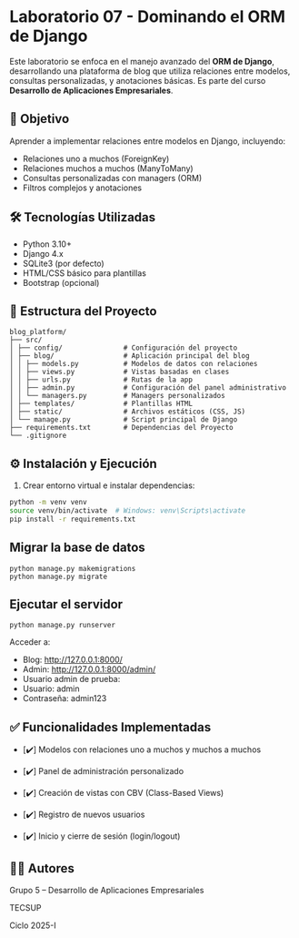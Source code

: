 # Laboratorio 07 - Dominando el ORM de Django

Este laboratorio se enfoca en el manejo avanzado del **ORM de Django**, desarrollando una plataforma de blog que utiliza relaciones entre modelos, consultas personalizadas, y anotaciones básicas. Es parte del curso **Desarrollo de Aplicaciones Empresariales**.

## 🎯 Objetivo

Aprender a implementar relaciones entre modelos en Django, incluyendo:

- Relaciones uno a muchos (ForeignKey)
- Relaciones muchos a muchos (ManyToMany)
- Consultas personalizadas con managers (ORM)
- Filtros complejos y anotaciones

  
## 🛠️ Tecnologías Utilizadas

- Python 3.10+  
- Django 4.x  
- SQLite3 (por defecto)  
- HTML/CSS básico para plantillas  
- Bootstrap (opcional)

## 📂 Estructura del Proyecto

```
blog_platform/
├── src/
│ ├── config/               # Configuración del proyecto
│ ├── blog/                 # Aplicación principal del blog
│ │ ├── models.py           # Modelos de datos con relaciones
│ │ ├── views.py            # Vistas basadas en clases
│ │ ├── urls.py             # Rutas de la app
│ │ ├── admin.py            # Configuración del panel administrativo
│ │ └── managers.py         # Managers personalizados
│ ├── templates/            # Plantillas HTML
│ ├── static/               # Archivos estáticos (CSS, JS)
│ └── manage.py             # Script principal de Django
├── requirements.txt        # Dependencias del Proyecto
└── .gitignore
```


## ⚙️ Instalación y Ejecución

1. Crear entorno virtual e instalar dependencias:

```bash
python -m venv venv
source venv/bin/activate  # Windows: venv\Scripts\activate
pip install -r requirements.txt
```


## Migrar la base de datos
```
python manage.py makemigrations
python manage.py migrate
```
## Ejecutar el servidor
```
python manage.py runserver
```

Acceder a:

- Blog: http://127.0.0.1:8000/
- Admin: http://127.0.0.1:8000/admin/
- Usuario admin de prueba:
- Usuario: admin
- Contraseña: admin123

## ✅ Funcionalidades Implementadas
- [✔️] Modelos con relaciones uno a muchos y muchos a muchos

- [✔️] Panel de administración personalizado

- [✔️] Creación de vistas con CBV (Class-Based Views)

- [✔️] Registro de nuevos usuarios

- [✔️] Inicio y cierre de sesión (login/logout)

## 👨‍💻 Autores
Grupo 5 – Desarrollo de Aplicaciones Empresariales

TECSUP

Ciclo 2025-I
